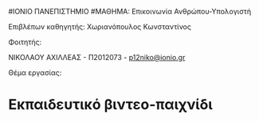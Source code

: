 #ΙΟΝΙΟ ΠΑΝΕΠΙΣΤΗΜΙΟ 
#ΜΑΘΗΜΑ: Επικοινωνία Ανθρώπου-Υπολογιστή 
 
Επιβλέπων καθηγητής: Χωριανόπουλος Κωνσταντίνος 

Φοιτητής: 

ΝΙΚΟΛΑΟΥ ΑΧΙΛΛΕΑΣ - Π2012073 - p12niko@ionio.gr 


Θέμα εργασίας:
# Εκπαιδευτικό βιντεο-παιχνίδι
